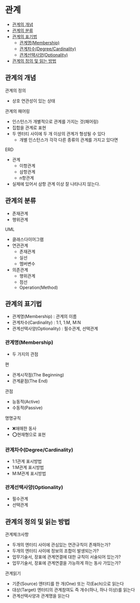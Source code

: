 ﻿# 관계
- [관계의 개념](#관계의-개념)
- [관계의 분류](#관계의-분류)
- [관계의 표기법](#관계의-표기법)
  - [관계명(Membership)](#관계명membership)
  - [관계차수(Degree/Cardinality)](#관계차수degreecardinality)
  - [관계선택사양(Optionality)](#관계선택사양optionality)
- [관계의 정의 및 읽는 방법](#관계의-정의-및-읽는-방법)


## 관계의 개념
관계의 정의
- 상호 연관성이 있는 상태

관계의 패어링
- 인스턴스가 개별적으로 관계를 가지는 것(패어링)
- 집합을 관계로 표현
- 두 엔터티 사이에 두 개 이상의 관계가 형성될 수 있다
  - 개별 인스턴스가 각각 다른 종류의 관계를 가지고 있다면

ERD
- 관계
  - 이항관계
  - 삼항관계
  - n항관계
- 실제에 있어서 삼항 관계 이상 잘 나타나지 않는다.

## 관계의 분류
- 존재관계
- 행위관계

UML
- 클래스다이어그램
- 연관관계
  - 존재관계
  - 실선
  - 멤버변수
- 의존관계
  - 행위관계
  - 점선
  - Operation(Method)

## 관계의 표기법
- 관계명(Membership) : 관계의 이름
- 관계차수(Cardinality) : 1:1, 1:M, M:N
- 관계선택사양(Optionality) : 필수관계, 선택관계
### 관계명(Membership)
- 두 가지의 관점

편
- 관계시작점(The Beginning)
- 관계끝점(The End)

관점
- 능동적(Active)
- 수동적(Passive)

명명규칙
- ❌애매한 동사
- ⭕현재형으로 표현

### 관계차수(Degree/Cardinality)
- 1:1관계 표시방법
- 1:M관계 표시방법
- M:M관계 표시방법

### 관계선택사양(Optionality)
- 필수관계
- 선택관계

## 관계의 정의 및 읽는 방법
관계체크사항
- 두개의 엔터티 사이에 관심있는 연관규칙이 존재하는가?
- 두개의 엔터티 사이에 정보의 조합이 발생되는가?
- 업무기술서, 장표에 관계연결에 대한 규칙이 서술되어 있는가?
- 업무기술서, 장표에 관계연결을 가능하게 하는 동사 가있는가?

관계읽기
- 기준(Source) 엔터티를 한 개(One) 또는 각(Each)으로 읽는다
- 대상(Target) 엔터티의 관계참여도 즉 개수(하나, 하나 이상)를 읽는다
- 관계선택사양과 관계명을 읽는다

